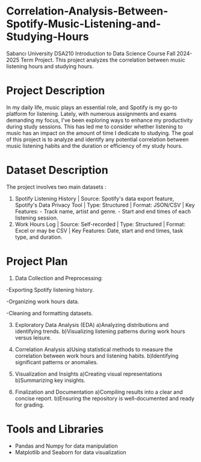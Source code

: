 # Correlation-Analysis-Between-Spotify-Music-Listening-and-Studying-Hours
Sabancı University DSA210 Introduction to Data Science Course Fall 2024-2025 Term Project. This project analyzes the correlation between music listening hours and studying hours. 

# Project Description

In my daily life, music plays an essential role, and Spotify is my go-to platform for listening. Lately, with numerous assignments and exams demanding my focus, I've been exploring ways to enhance my productivity during study sessions. This has led me to consider whether listening to music has an impact on the amount of time I dedicate to studying. The goal of this project is to analyze and identify any potential correlation between music listening habits and the duration or efficiency of my study hours.

# Dataset Description

The project involves two main datasets :

1) Spotify Listening History |
Source: Spotify's data export feature, Spotify's Data Privacy Tool | Type: Structured | Format: JSON/CSV | Key Features: - Track name, artist and genre.  - Start and end times of each listening session.
2) Work Hours Log |
Source: Self-recorded | Type: Structured | Format: Excel or may be CSV | Key Features: Date, start and end times, task type, and duration.


# Project Plan

   1. Data Collection and Preprocessing:
   
  -Exporting Spotify listening history.
  
  -Organizing work hours data.
  
  -Cleaning and formatting datasets.

3. Exploratory Data Analysis (EDA)
   a)Analyzing distributions and identifying trends.
   b)Visualizing listening patterns during work hours versus leisure.

4. Correlation Analysis
   a)Using statistical methods to measure the correlation between work hours and listening habits.
   b)Identifying significant patterns or anomalies.

5. Visualization and Insights
   a)Creating visual representations
   b)Summarizing key insights.

6. Finalization and Documentation
   a)Compiling results into a clear and concise report.
   b)Ensuring the repository is well-documented and ready for grading.
     
# Tools and Libraries
   - Pandas and Numpy for data manipulation
   - Matplotlib and Seaborn for data visualization













































